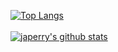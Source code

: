 [![Top Langs](https://github-readme-stats.vercel.app/api/top-langs/?username=japerry911&hide=php,typescript,gnsl,html,javascript,ruby&count_private=true)](https://github.com/anuraghazra/github-readme-stats)
<br /><br />
[![japerry's github stats](https://github-readme-stats.vercel.app/api?username=japerry911&show_icons=true&theme=radical&count_private=true)](https://github.com/anuraghazra/github-readme-stats)

